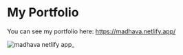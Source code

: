 # My Portfolio

You can see my portfolio here: https://madhava.netlify.app/

![madhava netlify app_](https://user-images.githubusercontent.com/89199369/176971898-d1a21b1f-0bd1-4974-baf0-94bf7f5d5be7.png)
